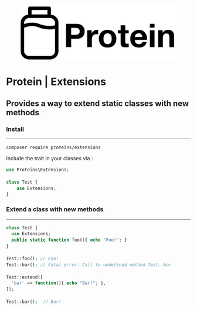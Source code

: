 <p align=center><img height=150 src="https://raw.githubusercontent.com/php-protein/docs/master/assets/protein-large.png"></p>

# Protein | Extensions
## Provides a way to extend static classes with new methods

### Install
---

```
composer require proteins/extensions
```

Include the trait in your classes via :

```php
use Proteins\Extensions;

class Test {
    use Extensions;
}
```

### Extend a class with new methods
---

```php
class Test {
  use Extensions;
  public static function foo(){ echo "Foo!"; }
}

Test::foo(); // Foo!
Test::bar(); // Fatal error: Call to undefined method Test::bar

Test::extend([
  'bar' => function(){ echo "Bar!"; },
]);

Test::bar();  // Bar!

```